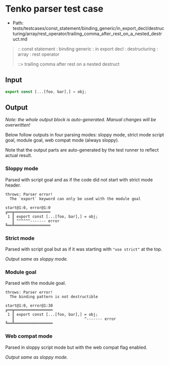 # Tenko parser test case

- Path: tests/testcases/const_statement/binding_generic/in_export_decl/destructuring/array/rest_operator/trailing_comma_after_rest_on_a_nested_destruct.md

> :: const statement : binding generic : in export decl : destructuring : array : rest operator
>
> ::> trailing comma after rest on a nested destruct

## Input

`````js
export const [...[foo, bar],] = obj;
`````

## Output

_Note: the whole output block is auto-generated. Manual changes will be overwritten!_

Below follow outputs in four parsing modes: sloppy mode, strict mode script goal, module goal, web compat mode (always sloppy).

Note that the output parts are auto-generated by the test runner to reflect actual result.

### Sloppy mode

Parsed with script goal and as if the code did not start with strict mode header.

`````
throws: Parser error!
  The `export` keyword can only be used with the module goal

start@1:0, error@1:0
╔══╦════════════════
 1 ║ export const [...[foo, bar],] = obj;
   ║ ^^^^^^------- error
╚══╩════════════════

`````

### Strict mode

Parsed with script goal but as if it was starting with `"use strict"` at the top.

_Output same as sloppy mode._

### Module goal

Parsed with the module goal.

`````
throws: Parser error!
  The binding pattern is not destructible

start@1:0, error@1:30
╔══╦═════════════════
 1 ║ export const [...[foo, bar],] = obj;
   ║                               ^------- error
╚══╩═════════════════

`````


### Web compat mode

Parsed in sloppy script mode but with the web compat flag enabled.

_Output same as sloppy mode._
